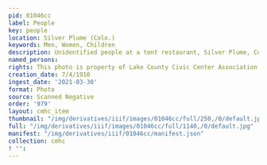 ```yaml
---
pid: 01046cc
label: People
key: people
location: Silver Plume (Colo.)
keywords: Men, Women, Children
description: Unidentified people at a tent restaurant, Silver Plume, Colorado, 7/4/1910
named_persons: 
rights: This photo is property of Lake County Civic Center Association.
creation_date: 7/4/1910
ingest_date: '2021-03-30'
format: Photo
source: Scanned Negative
order: '979'
layout: cmhc_item
thumbnail: "/img/derivatives/iiif/images/01046cc/full/250,/0/default.jpg"
full: "/img/derivatives/iiif/images/01046cc/full/1140,/0/default.jpg"
manifest: "/img/derivatives/iiif/01046cc/manifest.json"
collection: cmhc
! '': 
---
```


